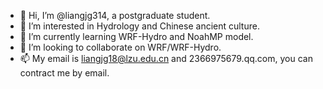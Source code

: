- 👋 Hi, I’m @liangjg314, a postgraduate student.
- 👀 I’m interested in Hydrology and Chinese ancient culture.
- 🌱 I’m currently learning WRF-Hydro and NoahMP model.
- 💞️ I’m looking to collaborate on WRF/WRF-Hydro.
- 📫 My email is liangjg18@lzu.edu.cn and 2366975679.qq.com, you can contract me by email.

<!---
liangjg314/liangjg314 is a ✨ special ✨ repository because its `README.md` (this file) appears on your GitHub profile.
You can click the Preview link to take a look at your changes.
--->
